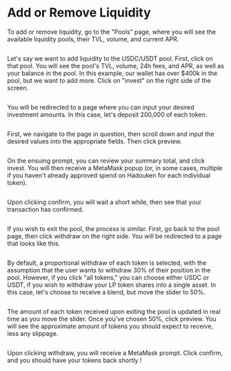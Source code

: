 # Add or Remove Liquidity

To add or remove liquidity, go to the "Pools" page, where you will see the available liquidity pools, their TVL, volume, and current APR.

<figure><img src="../.gitbook/assets/image (44).png" alt=""><figcaption></figcaption></figure>

Let's say we want to add liquidity to the USDC/USDT pool. First, click on that pool. You will see the pool's TVL, volume, 24h fees, and APR, as well as your balance in the pool. In this example, our wallet has over $400k in the pool, but we want to add more. Click on "invest" on the right side of the screen.

<figure><img src="../.gitbook/assets/image (46).png" alt=""><figcaption></figcaption></figure>

You will be redirected to a page where you can input your desired investment amounts. In this case, let's deposit 200,000 of each token.

<figure><img src="../.gitbook/assets/image (40).png" alt=""><figcaption></figcaption></figure>

First, we navigate to the page in question, then scroll down and input the desired values into the appropriate fields. Then click preview.

<figure><img src="../.gitbook/assets/image (10).png" alt=""><figcaption></figcaption></figure>

On the ensuing prompt, you can review your summary total, and click invest. You will then receive a MetaMask popup (or, in some cases, multiple if you haven't already approved spend on Hadouken for each individual token).

<figure><img src="../.gitbook/assets/image (35).png" alt=""><figcaption></figcaption></figure>

Upon clicking confirm, you will wait a short while, then see that your transaction has confirmed.

<figure><img src="../.gitbook/assets/image (42).png" alt=""><figcaption></figcaption></figure>

If you wish to exit the pool, the process is similar. First, go back to the pool page, then click withdraw on the right side. You will be redirected to a page that looks like this.

<figure><img src="../.gitbook/assets/image (4).png" alt=""><figcaption></figcaption></figure>

By default, a proportional withdraw of each token is selected, with the assumption that the user wants to withdraw 30% of their position in the pool. However, if you click "all tokens," you can choose either USDC or USDT, if you wish to withdraw your LP token shares into a single asset. In this case, let's choose to receive a blend, but move the slider to 50%.

<figure><img src="../.gitbook/assets/image (27).png" alt=""><figcaption></figcaption></figure>

The amount of each token received upon exiting the pool is updated in real time as you move the slider. Once you've chosen 50%, click preview. You will see the approximate amount of tokens you should expect to receive, less any slippage.

<figure><img src="../.gitbook/assets/image (43).png" alt=""><figcaption></figcaption></figure>

Upon clicking withdraw, you will receive a MetaMask prompt. Click confirm, and you should have your tokens back shortly !

<figure><img src="../.gitbook/assets/image (13).png" alt=""><figcaption></figcaption></figure>
